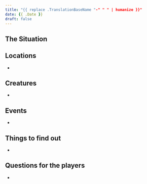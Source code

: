 ```yaml
---
title: "{{ replace .TranslationBaseName "-" " " | humanize }}"
date: {{ .Date }}
draft: false
---
```


<div data-toc="In This Adventure"></div>

## The Situation



## Locations

-


## Creatures

-


## Events

-


## Things to find out

-


## Questions for the players

-